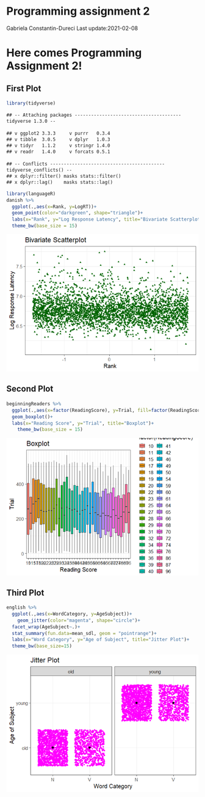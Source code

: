 Programming assignment 2
================
Gabriela Constantin-Dureci
Last update:2021-02-08

# Here comes Programming Assignment 2!

## First Plot

``` r
library(tidyverse)
```

    ## -- Attaching packages --------------------------------------- tidyverse 1.3.0 --

    ## v ggplot2 3.3.3     v purrr   0.3.4
    ## v tibble  3.0.5     v dplyr   1.0.3
    ## v tidyr   1.1.2     v stringr 1.4.0
    ## v readr   1.4.0     v forcats 0.5.1

    ## -- Conflicts ------------------------------------------ tidyverse_conflicts() --
    ## x dplyr::filter() masks stats::filter()
    ## x dplyr::lag()    masks stats::lag()

``` r
library(languageR)
danish %>% 
  ggplot(.,aes(x=Rank, y=LogRT))+
  geom_point(color="darkgreen", shape="triangle")+
  labs(x="Rank", y="Log Response Latency", title="Bivariate Scatterplot")+
  theme_bw(base_size = 15)
```

![](README_files/figure-gfm/unnamed-chunk-1-1.png)<!-- -->

## Second Plot

``` r
beginningReaders %>% 
  ggplot(.,aes(x=factor(ReadingScore), y=Trial, fill=factor(ReadingScore)))+
  geom_boxplot()+
  labs(x="Reading Score", y="Trial", title="Boxplot")+
    theme_bw(base_size = 15)
```

![](README_files/figure-gfm/unnamed-chunk-2-1.png)<!-- -->

## Third Plot

``` r
english %>% 
  ggplot(.,aes(x=WordCategory, y=AgeSubject))+
    geom_jitter(color="magenta", shape="circle")+
  facet_wrap(AgeSubject~.)+
  stat_summary(fun.data=mean_sdl, geom = "pointrange")+
  labs(x="Word Category", y="Age of Subject", title="Jitter Plot")+
  theme_bw(base_size=15)
```

![](README_files/figure-gfm/unnamed-chunk-3-1.png)<!-- -->
